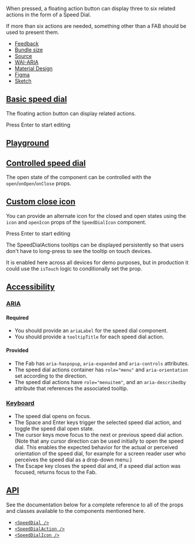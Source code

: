 When pressed, a floating action button can display three to six related actions in the form of a Speed Dial.

If more than six actions are needed, something other than a FAB should be used to present them.

-   [Feedback](https://github.com/mui/material-ui/labels/component%3A%20speed%20dial)
-   [Bundle size](https://bundlephobia.com/package/@mui/material@latest "Scroll down to 'Exports Analysis' for a more detailed report.")
-   [Source](https://github.com/mui/material-ui/tree/v6.4.11/packages/mui-material/src/SpeedDial)
-   [WAI-ARIA](https://www.w3.org/WAI/ARIA/apg/patterns/menu-button/)
-   [Material Design](https://m2.material.io/components/buttons-floating-action-button#types-of-transitions)
-   [Figma](https://mui.com/store/items/figma-react/?utm_source=docs&utm_medium=referral&utm_campaign=component-link-header)
-   [Sketch](https://mui.com/store/items/sketch-react/?utm_source=docs&utm_medium=referral&utm_campaign=component-link-header)

## [Basic speed dial](https://v6.mui.com/material-ui/react-menu/#basic-speed-dial)

The floating action button can display related actions.

Press Enter to start editing

## [Playground](https://v6.mui.com/material-ui/react-menu/#playground)

## [Controlled speed dial](https://v6.mui.com/material-ui/react-menu/#controlled-speed-dial)

The open state of the component can be controlled with the `open`/`onOpen`/`onClose` props.

## [Custom close icon](https://v6.mui.com/material-ui/react-menu/#custom-close-icon)

You can provide an alternate icon for the closed and open states using the `icon` and `openIcon` props of the `SpeedDialIcon` component.

Press Enter to start editing

The SpeedDialActions tooltips can be displayed persistently so that users don't have to long-press to see the tooltip on touch devices.

It is enabled here across all devices for demo purposes, but in production it could use the `isTouch` logic to conditionally set the prop.

## [Accessibility](https://v6.mui.com/material-ui/react-menu/#accessibility)

### [ARIA](https://v6.mui.com/material-ui/react-menu/#aria)

#### Required

-   You should provide an `ariaLabel` for the speed dial component.
-   You should provide a `tooltipTitle` for each speed dial action.

#### Provided

-   The Fab has `aria-haspopup`, `aria-expanded` and `aria-controls` attributes.
-   The speed dial actions container has `role="menu"` and `aria-orientation` set according to the direction.
-   The speed dial actions have `role="menuitem"`, and an `aria-describedby` attribute that references the associated tooltip.

### [Keyboard](https://v6.mui.com/material-ui/react-menu/#keyboard)

-   The speed dial opens on focus.
-   The Space and Enter keys trigger the selected speed dial action, and toggle the speed dial open state.
-   The cursor keys move focus to the next or previous speed dial action. (Note that any cursor direction can be used initially to open the speed dial. This enables the expected behavior for the actual or perceived orientation of the speed dial, for example for a screen reader user who perceives the speed dial as a drop-down menu.)
-   The Escape key closes the speed dial and, if a speed dial action was focused, returns focus to the Fab.

## [API](https://v6.mui.com/material-ui/react-menu/#api)

See the documentation below for a complete reference to all of the props and classes available to the components mentioned here.

-   [`<SpeedDial />`](https://v6.mui.com/material-ui/api/speed-dial/)
-   [`<SpeedDialAction />`](https://v6.mui.com/material-ui/api/speed-dial-action/)
-   [`<SpeedDialIcon />`](https://v6.mui.com/material-ui/api/speed-dial-icon/)